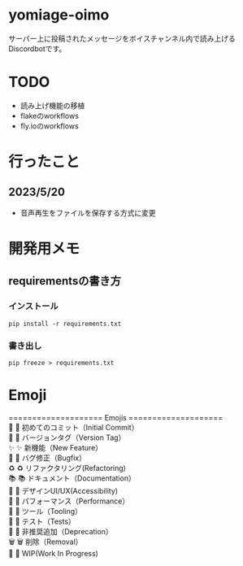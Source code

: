 # yomiage-oimo
サーバー上に投稿されたメッセージをボイスチャンネル内で読み上げるDiscordbotです。

# TODO
- 読み上げ機能の移植
- flakeのworkflows
- fly.ioのworkflows

# 行ったこと
## 2023/5/20
- 音声再生をファイルを保存する方式に変更

# 開発用メモ
## requirementsの書き方

### インストール
```
pip install -r requirements.txt
```
### 書き出し
```
pip freeze > requirements.txt
```

# Emoji
 ==================== Emojis ====================  
🌱  :seedling: 初めてのコミット（Initial Commit）  
🔖  :bookmark: バージョンタグ（Version Tag）  
✨  :sparkles: 新機能（New Feature）  
🐛  :bug: バグ修正（Bugfix）  
♻️  :recycle: リファクタリング(Refactoring)  
📚  :books: ドキュメント（Documentation）  
🎨  :art: デザインUI/UX(Accessibility)  
🐎  :horse: パフォーマンス（Performance）  
🔧  :wrench: ツール（Tooling）  
🚨  :rotating_light: テスト（Tests）  
💩  :hankey: 非推奨追加（Deprecation）  
🗑️  :wastebasket: 削除（Removal）  
🚧  :construction: WIP(Work In Progress)